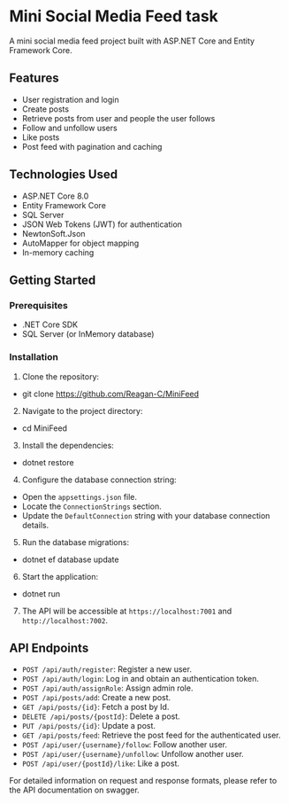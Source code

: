 # Mini Social Media Feed task

A mini social media feed project built with ASP.NET Core and Entity Framework Core.

## Features

- User registration and login
- Create posts
- Retrieve posts from user and people the user follows
- Follow and unfollow users
- Like posts
- Post feed with pagination and caching

## Technologies Used

- ASP.NET Core 8.0
- Entity Framework Core
- SQL Server
- JSON Web Tokens (JWT) for authentication
- NewtonSoft.Json
- AutoMapper for object mapping
- In-memory caching

## Getting Started

### Prerequisites

- .NET Core SDK 
- SQL Server (or InMemory database)

### Installation

1. Clone the repository: 
- git clone https://github.com/Reagan-C/MiniFeed

2. Navigate to the project directory: 
- cd MiniFeed

3. Install the dependencies:
- dotnet restore

4. Configure the database connection string:
- Open the `appsettings.json` file.
- Locate the `ConnectionStrings` section.
- Update the `DefaultConnection` string with your database connection details.

5. Run the database migrations:
- dotnet ef database update

6. Start the application:
- dotnet run

7. The API will be accessible at `https://localhost:7001` and `http://localhost:7002`.

## API Endpoints

- `POST /api/auth/register`: Register a new user.
- `POST /api/auth/login`: Log in and obtain an authentication token.
- `POST /api/auth/assignRole`: Assign admin role.
- `POST /api/posts/add`: Create a new post.
- `GET /api/posts/{id}`: Fetch a post by Id.
- `DELETE /api/posts/{postId}`: Delete a post.
- `PUT /api/posts/{id}`: Update a post.
- `GET /api/posts/feed`: Retrieve the post feed for the authenticated user.
- `POST /api/user/{username}/follow`: Follow another user.
- `POST /api/user/{username}/unfollow`: Unfollow another user.
- `POST /api/user/{postId}/like`: Like a post.

For detailed information on request and response formats, please refer to the API documentation on swagger.

